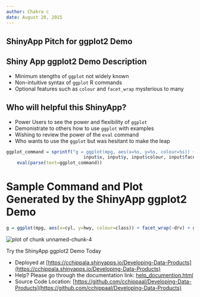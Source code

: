 ```yaml
---
author: Chakra c
date: August 20, 2015
---
```


## ShinyApp Pitch for ggplot2 Demo

## Shiny App ggplot2 Demo Description

- Minimum stengths of `ggplot` not widely known
- Non-intuitive syntax of `ggplot` R commands
- Optional features such as `colour` and `facet_wrap` mysterious to many

## Who will helpful this ShinyApp?

- Power Users to see the power and flexibility of `ggplot`
- Demonistrate to others how to use `ggplot` with examples
- Wishing to review the power of the `eval` command
- Who wants to use the `ggplot` but was hesitant to make the leap

```r
ggplot_command = sprintf("g = ggplot(mpg, aes(x=%s, y=%s, colour=%s)) + facet_wrap(~%s) + geom_%s()",
                             input$x, input$y, input$colour, input$facet_wrap, input$geom)
    eval(parse(text=ggplot_command))
```

# Sample Command and Plot Generated by the ShinyApp ggplot2 Demo


```r
g = ggplot(mpg, aes(x=cyl, y=hwy, colour=class)) + facet_wrap(~drv) + geom_point()
```

![plot of chunk unnamed-chunk-4](DevelopingDataProductsProjectPresentation-figure/unnamed-chunk-4.png) 

Try the ShinyApp ggplot2 Demo Today

- Deployed at [https://cchippala.shinyapps.io/Developing-Data-Products](https://cchippala.shinyapps.io/Developing-Data-Products)
- Help? Please go through the documentation link: [help_documention.html](href="help_documention.html")
- Source Code Location: [https://github.com/cchippaal/Developing-Data-Products](https://github.com/cchippaal/Developing-Data-Products) 
